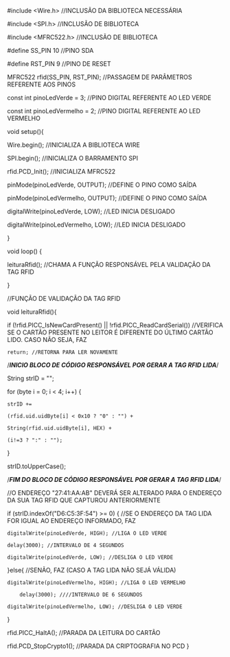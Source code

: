 #include <Wire.h> //INCLUSÃO DA BIBLIOTECA NECESSÁRIA

#include <SPI.h> //INCLUSÃO DE BIBLIOTECA

#include <MFRC522.h> //INCLUSÃO DE BIBLIOTECA


#define SS_PIN 10 //PINO SDA

#define RST_PIN 9 //PINO DE RESET


MFRC522 rfid(SS_PIN, RST_PIN); //PASSAGEM DE PARÂMETROS REFERENTE AOS PINOS


const int pinoLedVerde = 3; //PINO DIGITAL REFERENTE AO LED VERDE

const int pinoLedVermelho = 2; //PINO DIGITAL REFERENTE AO LED VERMELHO


void setup(){

   Wire.begin(); //INICIALIZA A BIBLIOTECA WIRE
  
   SPI.begin(); //INICIALIZA O BARRAMENTO SPI
  
   rfid.PCD_Init(); //INICIALIZA MFRC522
  
   pinMode(pinoLedVerde, OUTPUT); //DEFINE O PINO COMO SAÍDA
  
   pinMode(pinoLedVermelho, OUTPUT); //DEFINE O PINO COMO SAÍDA

   digitalWrite(pinoLedVerde, LOW); //LED INICIA DESLIGADO
    
   digitalWrite(pinoLedVermelho, LOW); //LED INICIA DESLIGADO
   
}


void loop() {

   leituraRfid(); //CHAMA A FUNÇÃO RESPONSÁVEL PELA VALIDAÇÃO DA TAG RFID
  
}


//FUNÇÃO DE VALIDAÇÃO DA TAG RFID

void leituraRfid(){

  if (!rfid.PICC_IsNewCardPresent() || !rfid.PICC_ReadCardSerial()) //VERIFICA SE O CARTÃO PRESENTE NO LEITOR É DIFERENTE DO ÚLTIMO CARTÃO LIDO. CASO NÃO SEJA, FAZ
  
    return; //RETORNA PARA LER NOVAMENTE

  /***INICIO BLOCO DE CÓDIGO RESPONSÁVEL POR GERAR A TAG RFID LIDA***/
  
  String strID = ""; 
  
  for (byte i = 0; i < 4; i++) {
  
    strID +=
    
    (rfid.uid.uidByte[i] < 0x10 ? "0" : "") +
    
    String(rfid.uid.uidByte[i], HEX) +
    
    (i!=3 ? ":" : "");
  }

  strID.toUpperCase();
  
  
/***FIM DO BLOCO DE CÓDIGO RESPONSÁVEL POR GERAR A TAG RFID LIDA***/

  //O ENDEREÇO "27:41:AA:AB" DEVERÁ SER ALTERADO PARA O ENDEREÇO DA SUA TAG RFID QUE CAPTUROU ANTERIORMENTE
  
  if (strID.indexOf("D6:C5:3F:54") >= 0) { //SE O ENDEREÇO DA TAG LIDA FOR IGUAL AO ENDEREÇO INFORMADO, FAZ
  
    digitalWrite(pinoLedVerde, HIGH); //LIGA O LED VERDE
    
    delay(3000); //INTERVALO DE 4 SEGUNDOS
    
    digitalWrite(pinoLedVerde, LOW); //DESLIGA O LED VERDE                             
    
  }else{ //SENÃO, FAZ (CASO A TAG LIDA NÃO SEJÁ VÁLIDA)
  
    digitalWrite(pinoLedVermelho, HIGH); //LIGA O LED VERMELHO

        delay(3000); ////INTERVALO DE 6 SEGUNDOS
        
    digitalWrite(pinoLedVermelho, LOW); //DESLIGA O LED VERDE
    
  }

  rfid.PICC_HaltA(); //PARADA DA LEITURA DO CARTÃO
  
  rfid.PCD_StopCrypto1(); //PARADA DA CRIPTOGRAFIA NO PCD
  }
